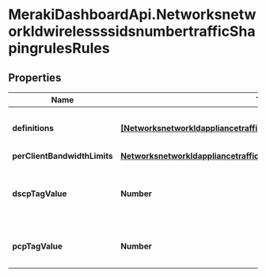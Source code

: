 # MerakiDashboardApi.NetworksnetworkIdwirelessssidsnumbertrafficShapingrulesRules

## Properties
Name | Type | Description | Notes
------------ | ------------- | ------------- | -------------
**definitions** | [**[NetworksnetworkIdappliancetrafficShapingrulesDefinitions]**](NetworksnetworkIdappliancetrafficShapingrulesDefinitions.md) |     A list of objects describing the definitions of your traffic shaping rule. At least one definition is required.  | 
**perClientBandwidthLimits** | [**NetworksnetworkIdappliancetrafficShapingrulesPerClientBandwidthLimits**](NetworksnetworkIdappliancetrafficShapingrulesPerClientBandwidthLimits.md) |  | [optional] 
**dscpTagValue** | **Number** |     The DSCP tag applied by your rule. null means 'Do not change DSCP tag'.     For a list of possible tag values, use the trafficShaping/dscpTaggingOptions endpoint.  | [optional] 
**pcpTagValue** | **Number** |     The PCP tag applied by your rule. Can be 0 (lowest priority) through 7 (highest priority).     null means 'Do not set PCP tag'.  | [optional] 


